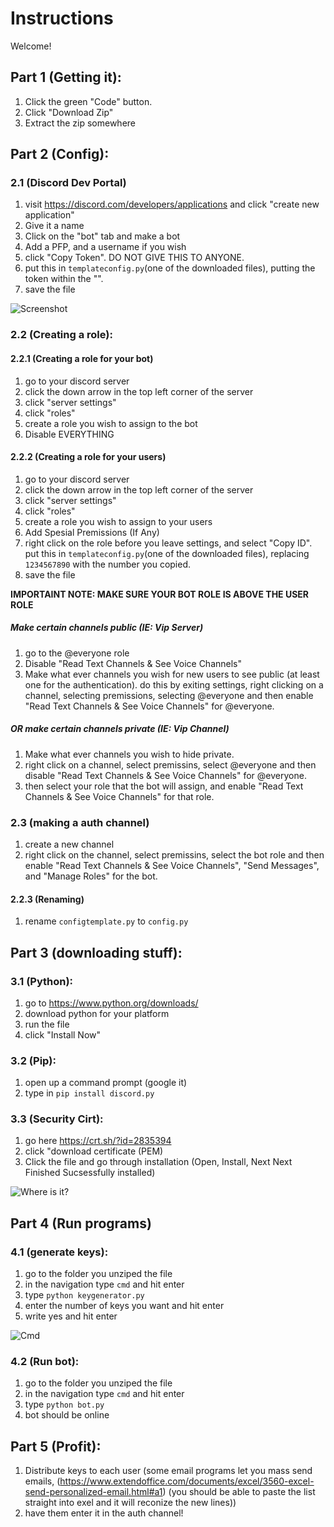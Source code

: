 # Instructions

Welcome!

## Part 1 (Getting it):

1. Click the green "Code" button.
2. Click "Download Zip"
3. Extract the zip somewhere

## Part 2 (Config):

### 2.1 (Discord Dev Portal)

1. visit https://discord.com/developers/applications and click "create new application"
2. Give it a name
3. Click on the "bot" tab and make a bot
4. Add a PFP, and a username if you wish
5. click "Copy Token". DO NOT GIVE THIS TO ANYONE.
6. put this in `templateconfig.py`(one of the downloaded files), putting the token within the "".
7. save the file

![Screenshot](https://i.imgur.com/5j1GDVF.png)

### 2.2 (Creating a role):

#### 2.2.1 (Creating a role for your bot)

1. go to your discord server
2. click the down arrow in the top left corner of the server
3. click "server settings"
4. click "roles"
5. create a role you wish to assign to the bot
6. Disable EVERYTHING

#### 2.2.2 (Creating a role for your users)

1. go to your discord server
2. click the down arrow in the top left corner of the server
3. click "server settings"
4. click "roles"
5. create a role you wish to assign to your users
6. Add Spesial Premissions (If Any)
7. right click on the role before you leave settings, and select "Copy ID". put this in `templateconfig.py`(one of the downloaded files), replacing `1234567890` with the number you copied.
8. save the file

**IMPORTAINT NOTE: MAKE SURE YOUR BOT ROLE IS ABOVE THE USER ROLE**

##### Make certain channels public (IE: Vip Server)

1. go to the @everyone role
2. Disable "Read Text Channels & See Voice Channels"
3. Make what ever channels you wish for new users to see public (at least one for the authentication). do this by exiting settings, right clicking on a channel, selecting premissions, selecting @everyone and then enable "Read Text Channels & See Voice Channels" for @everyone.

##### OR make certain channels private (IE: Vip Channel)

1. Make what ever channels you wish to hide private. 
2. right click on a channel, select premissins, select @everyone and then disable "Read Text Channels & See Voice Channels" for @everyone.
3. then select your role that the bot will assign, and enable "Read Text Channels & See Voice Channels" for that role.

### 2.3 (making a auth channel)

1. create a new channel
2. right click on the channel, select premissins, select the bot role and then enable "Read Text Channels & See Voice Channels", "Send Messages", and "Manage Roles" for the bot.

#### 2.2.3 (Renaming)

1. rename `configtemplate.py` to `config.py`

## Part 3 (downloading stuff):

### 3.1 (Python):

1. go to https://www.python.org/downloads/
2. download python for your platform
3. run the file
4. click "Install Now"

### 3.2 (Pip):

1. open up a command prompt (google it)
2. type in `pip install discord.py`

### 3.3 (Security Cirt):

1. go here https://crt.sh/?id=2835394
2. click "download certificate (PEM)
3. Click the file and go through installation (Open, Install, Next Next Finished Sucsessfully installed)

![Where is it?](https://beans-took-my-kids.reeee.ee/38qB2n.png)

## Part 4 (Run programs)

### 4.1 (generate keys):

1. go to the folder you unziped the file
2. in the navigation type `cmd` and hit enter
3. type `python keygenerator.py`
4. enter the number of keys you want and hit enter
5. write yes and hit enter

![Cmd](https://i.imgur.com/xqwUxKP.png)

### 4.2 (Run bot):

1. go to the folder you unziped the file
2. in the navigation type `cmd` and hit enter
3. type `python bot.py`
4. bot should be online

## Part 5 (Profit):

1. Distribute keys to each user (some email programs let you mass send emails, (https://www.extendoffice.com/documents/excel/3560-excel-send-personalized-email.html#a1) (you should be able to paste the list straight into exel and it will reconize the new lines))
2. have them enter it in the auth channel!